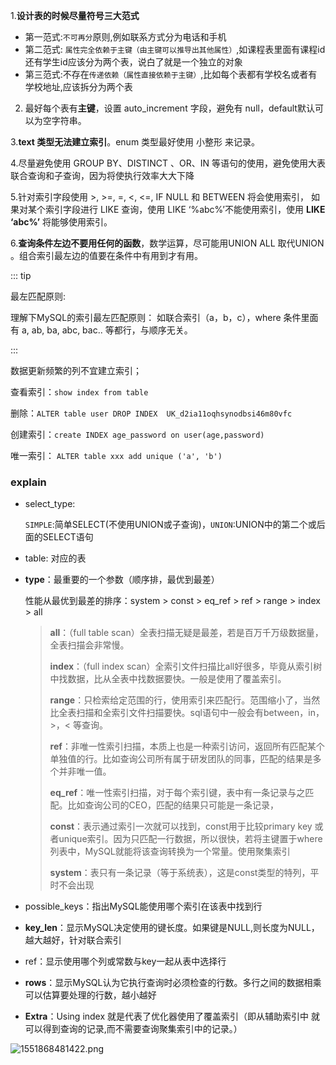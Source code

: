 1.**设计表的时候尽量符号三大范式**

- 第一范式:`不可再分`原则,例如联系方式分为电话和手机
- 第二范式: `属性完全依赖于主键（由主键可以推导出其他属性）`,如课程表里面有课程id还有学生id应该分为两个表，说白了就是一个独立的对象
- 第三范式:不存在`传递依赖（属性直接依赖于主键）`,比如每个表都有学校名或者有学校地址,应该拆分为两个表

2. 最好每个表有**主键**，设置 auto_increment 字段，避免有 null，default默认可以为空字符串。

3.**text 类型无法建立索引**。enum 类型最好使用 小整形 来记录。

4.尽量避免使用 GROUP BY、DISTINCT 、OR、IN 等语句的使用，避免使用大表联合查询和子查询，因为将使执行效率大大下降

5.针对索引字段使用 >, >=, =, <, <=, IF NULL 和 BETWEEN 将会使用索引， 如果对某个索引字段进行 LIKE 查询，使用 LIKE ‘%abc%’不能使用索引，使用 **LIKE ‘abc%’** 将能够使用索引。

6.**查询条件左边不要用任何的函数**，数学运算，尽可能用UNION ALL 取代UNION 。组合索引最左边的值要在条件中有用到才有用。

::: tip

最左匹配原则: 

理解下MySQL的索引最左匹配原则：
如联合索引（a，b，c），where 条件里面有 a, ab, ba, abc, bac.. 等都行，与顺序无关。

::: 

数据更新频繁的列不宜建立索引；

查看索引：`show index from table`

删除：`ALTER table user DROP INDEX  UK_d2ia11oqhsynodbsi46m80vfc`

创建索引：`create INDEX age_password on user(age,password)` 

唯一索引： `ALTER table xxx add unique ('a', 'b')`

### explain

- select_type:	 

  ​	`SIMPLE`:简单SELECT(不使用UNION或子查询)，`UNION`:UNION中的第二个或后面的SELECT语句

- table: 对应的表

- **type**：最重要的一个参数（顺序排，最优到最差）

  性能从最优到最差的排序：system > const > eq_ref > ref > range > index > all

  > **all**：（full table scan）全表扫描无疑是最差，若是百万千万级数据量，全表扫描会非常慢。
  >
  > **index**：（full index scan）全索引文件扫描比all好很多，毕竟从索引树中找数据，比从全表中找数据要快。一般是使用了覆盖索引。
  >
  > **range**：只检索给定范围的行，使用索引来匹配行。范围缩小了，当然比全表扫描和全索引文件扫描要快。sql语句中一般会有between，in，>，< 等查询。
  >
  > **ref**：非唯一性索引扫描，本质上也是一种索引访问，返回所有匹配某个单独值的行。比如查询公司所有属于研发团队的同事，匹配的结果是多个并非唯一值。
  >
  > **eq_ref**：唯一性索引扫描，对于每个索引键，表中有一条记录与之匹配。比如查询公司的CEO，匹配的结果只可能是一条记录，
  >
  > **const**：表示通过索引一次就可以找到，const用于比较primary key 或者unique索引。因为只匹配一行数据，所以很快，若将主键置于where列表中，MySQL就能将该查询转换为一个常量。使用聚集索引
  >
  > **system**：表只有一条记录（等于系统表），这是const类型的特列，平时不会出现

- possible_keys：指出MySQL能使用哪个索引在该表中找到行

- **key_len**：显示MySQL决定使用的键长度。如果键是NULL,则长度为NULL，越大越好，针对联合索引

- ref：显示使用哪个列或常数与key一起从表中选择行

- **rows**：显示MySQL认为它执行查询时必须检查的行数。多行之间的数据相乘可以估算要处理的行数，越小越好

- **Extra**：Using index 就是代表了优化器使用了覆盖索引（即从辅助索引中
  就可以得到查询的记录,而不需要查询聚集索引中的记录。）

![1551868481422.png](https://gitee.com/linqin07/pic/raw/master/1551868481422.png)

 